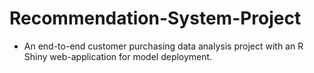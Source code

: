 # Recommendation-System-Project

* An end-to-end customer purchasing data analysis project with an R Shiny web-application for model deployment.
